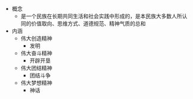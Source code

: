 - 概念
	- 是一个民族在长期共同生活和社会实践中形成的，是本民族大多数人所认同的价值取向、思维方式、道德规范、精神气质的总和
- 内涵
	- 伟大创造精神
		- 发明
	- 伟大奋斗精神
		- 开辟开垦
	- 伟大团结精神
		- 团结斗争
	- 伟大梦想精神
		- 神话